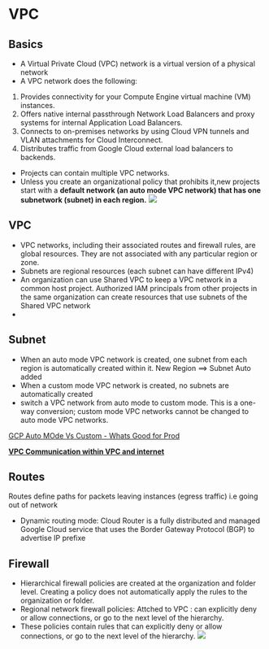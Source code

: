 # VPC
## Basics
- A Virtual Private Cloud (VPC) network is a virtual version of a physical network
- A VPC network does the following:

1. Provides connectivity for your Compute Engine virtual machine (VM) instances.
2. Offers native internal passthrough Network Load Balancers and proxy systems for internal Application Load Balancers.
3. Connects to on-premises networks by using Cloud VPN tunnels and VLAN attachments for Cloud Interconnect.
4. Distributes traffic from Google Cloud external load balancers to backends.

- Projects can contain multiple VPC networks.
- Unless you create an organizational policy that prohibits it,new projects start with a **default network (an auto mode VPC network) that has one subnetwork (subnet) in each region.**
![](https://cloud.google.com/static/vpc/images/vpc-overview-example.svg)
## VPC
- VPC networks, including their associated routes and firewall rules, are global resources. They are not associated with any particular region or zone.
- Subnets are regional resources (each subnet can have different IPv4)
- An organization can use Shared VPC to keep a VPC network in a common host project. Authorized IAM principals from other projects in the same organization can create resources that use subnets of the Shared VPC network
-
## Subnet
- When an auto mode VPC network is created, one subnet from each region is automatically created within it. New Region ==> Subnet Auto added
- When a custom mode VPC network is created, no subnets are automatically created
- switch a VPC network from auto mode to custom mode. This is a one-way conversion; custom mode VPC networks cannot be changed to auto mode VPC networks.

[GCP Auto MOde Vs Custom - Whats Good for Prod](https://cloud.google.com/vpc/docs/vpc#auto-mode-considerations)

**[VPC Communication within VPC and internet](https://cloud.google.com/vpc/docs/vpc#intra_vpc_reqs)**

## Routes
Routes define paths for packets leaving instances (egress traffic) i.e going out of network
- Dynamic routing mode: Cloud Router is a fully distributed and managed Google Cloud service that uses the Border Gateway Protocol (BGP) to advertise IP prefixe

## Firewall 
- Hierarchical firewall policies are created at the organization and folder level. Creating a policy does not automatically apply the rules to the organization or folder.
- Regional network firewall policies: Attched to VPC : can explicitly deny or allow connections, or go to the next level of the hierarchy.
- These policies contain rules that can explicitly deny or allow connections, or go to the next level of the hierarchy.
![](https://cloud.google.com/static/firewall/images/firewall-policies/hfw3-2.svg)
